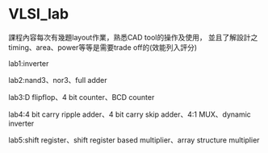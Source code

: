 # VLSI_lab

課程內容每次有幾題layout作業，熟悉CAD tool的操作及使用，
並且了解設計之timing、area、power等等是需要trade off的(效能列入評分)

lab1:inverter

lab2:nand3、nor3、full adder

lab3:D flipflop、4 bit counter、BCD counter

lab4:4 bit carry ripple adder、4 bit carry skip adder、4:1 MUX、dynamic inverter

lab5:shift register、shift register based multiplier、array structure multiplier
